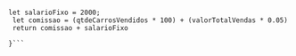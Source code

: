 ```function calculaSalario(qtdeCarrosVendidos, valorTotalVendas) {
  
let salarioFixo = 2000;
 let comissao = (qtdeCarrosVendidos * 100) + (valorTotalVendas * 0.05)
 return comissao + salarioFixo

}```